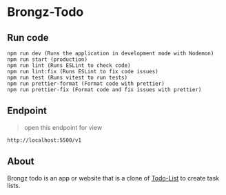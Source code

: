 # Brongz-Todo

## Run code
```
npm run dev (Runs the application in development mode with Nodemon)
npm run start (production)
npm run lint (Runs ESLint to check code)
npm run lint:fix (Runs ESLint to fix code issues)
npm run test (Runs vitest to run tests)
npm run prettier-format (Format code with prettier)
npm run prettier-fix (Format code and fix issues with prettier)
```

## Endpoint
>open this endpoint for view
```
http://localhost:5500/v1
```


## About
Brongz todo is an app or website that is a clone of [Todo-List](https://github.com/ZiadSheriif/Todo-List?tab=readme-ov-file) to create task lists.

